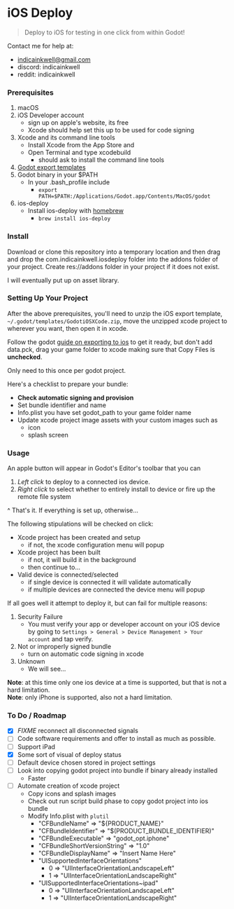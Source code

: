 # iOS Deploy

> Deploy to iOS for testing in one click from within Godot!

Contact me for help at:
- indicainkwell@gmail.com
- discord: indicainkwell
- reddit: indicainkwell

### Prerequisites

1. macOS
2. iOS Developer account
    - sign up on apple's website, its free
    - Xcode should help set this up to be used for code signing
3. Xcode and its command line tools
    - Install Xcode from the App Store and 
    - Open Terminal and type xcodebuild 
        - should ask to install the command line tools
4. [Godot export templates](https://godotengine.org/download)
5. Godot binary in your $PATH
    - In your .bash\_profile include 
        - `export PATH=$PATH:/Applications/Godot.app/Contents/MacOS/godot`
6. ios-deploy
    - Install ios-deploy with [homebrew](https://brew.sh)
        - `brew install ios-deploy`

### Install

Download or clone this repository into a temporary location and then drag and
drop the com.indicainkwell.iosdeploy folder into the addons folder of your
project. Create res://addons folder in your project if it does not exist.

I will eventually put up on asset library.

### Setting Up Your Project

After the above prerequisites, you'll need to unzip the iOS export template,
`~/.godot/templates/GodotiOSXCode.zip`, move the unzipped xcode project to
wherever you want, then open it in xcode.

Follow the godot [guide on exporting to
ios](http://docs.godotengine.org/en/latest/learning/workflow/export/exporting_for_ios.html)
to get it ready, but don't add data.pck, drag your  game folder to xcode making
sure that Copy Files is **unchecked**.

Only need to this once per godot project.

Here's a checklist to prepare your bundle:
- **Check automatic signing and provision**
- Set bundle identifier and name
- Info.plist you have set godot\_path to your game folder name
- Update xcode project image assets with your custom images such as
    - icon
    - splash screen

### Usage

An apple button will appear in Godot's Editor's toolbar that you can

1. *Left click* to deploy to a connected ios device.
2. *Right click* to select whether to entirely install to device or fire up the
   remote file system

^ That's it. If everything is set up, otherwise...

The following stipulations will be checked on click:

- Xcode project has been created and setup
    - if not, the xcode configuration menu will popup
- Xcode project has been built
    - if not, it will build it in the background
    - then continue to...
- Valid device is connected/selected
    - if single device is connected it will validate automatically
    - if multiple devices are connected the device menu will popup

If all goes well it attempt to deploy it, but can fail for multiple reasons:

1. Security Failure
    - You must verify your app or developer account on your iOS device by going
      to `Settings > General > Device Management > Your account` and tap verify.
2. Not or improperly signed bundle
    - turn on automatic code signing in xcode
3. Unknown
    - We will see...

**Note**: at this time only one ios device at a time is supported, but that is not a
hard limitation.  
**Note**: only iPhone is supported, also not a hard limitation.

### To Do / Roadmap

- [X] _FIXME_ reconnect all disconnected signals
- [ ] Code software requirements and offer to install as much as possible.
- [ ] Support iPad
- [X] Some sort of visual of deploy status
- [ ] Default device chosen stored in project settings
- [ ] Look into copying godot project into bundle if binary already installed
    - Faster
- [ ] Automate creation of xcode project
    - Copy icons and splash images
    - Check out run script build phase to copy godot project into ios bundle
    - Modify Info.plist with `plutil`
        - "CFBundleName" => "${PRODUCT\_NAME}"
        - "CFBundleIdentifier" => "$(PRODUCT\_BUNDLE\_IDENTIFIER)"
        - "CFBundleExecutable" => "godot\_opt.iphone"
        - "CFBundleShortVersionString" => "1.0"
        - "CFBundleDisplayName" => "Insert Name Here"
        - "UISupportedInterfaceOrientations"
            - 0 => "UIInterfaceOrientationLandscapeLeft"
            - 1 => "UIInterfaceOrientationLandscapeRight"
        - "UISupportedInterfaceOrientations~ipad"
            - 0 => "UIInterfaceOrientationLandscapeLeft"
            - 1 => "UIInterfaceOrientationLandscapeRight"

